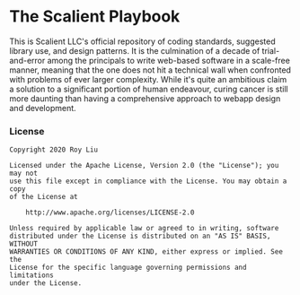 # The Scalient Playbook

This is Scalient LLC's official repository of coding standards, suggested library use, and design patterns. It is the
culmination of a decade of trial-and-error among the principals to write web-based software in a scale-free manner,
meaning that the one does not hit a technical wall when confronted with problems of ever larger complexity. While it's
quite an ambitious claim a solution to a significant portion of human endeavour, curing cancer is still more daunting
than having a comprehensive approach to webapp design and development.

### License

    Copyright 2020 Roy Liu

    Licensed under the Apache License, Version 2.0 (the "License"); you may not
    use this file except in compliance with the License. You may obtain a copy
    of the License at

        http://www.apache.org/licenses/LICENSE-2.0

    Unless required by applicable law or agreed to in writing, software
    distributed under the License is distributed on an "AS IS" BASIS, WITHOUT
    WARRANTIES OR CONDITIONS OF ANY KIND, either express or implied. See the
    License for the specific language governing permissions and limitations
    under the License.
